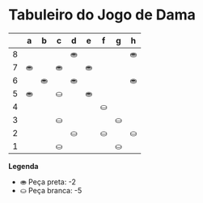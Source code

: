 # Tabuleiro do Jogo de Dama

|   | a | b | c | d | e | f | g | h |
|---|---|---|---|---|---|---|---|---|
| 8 |   |  |   | ⛂ |   |   |   | ⛂ |
| 7 | ⛂|   | ⛂ |   | ⛂ |   |  |   |
| 6 |   |  ⛂ |   | ⛂ |   |  |   | ⛂ |
| 5 | ⛂ |   | ⛀ |   | ⛂|   |   |   |
| 4 |   |    |   |   |   | ⛀ |   |   |
| 3 |   |   | ⛀ |   |   |   | ⛀ |   |
| 2 |   |   |   | ⛀ |   | ⛀ |   | ⛀ |
| 1 |   |   | ⛀ |   |   |   | ⛀ |   |

**Legenda**

- ⛂ Peça preta:  -2
- ⛀ Peça branca: -5